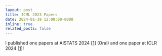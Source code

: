 ```yaml
---
layout: post
title: ICML 2023 Papers
date: 2024-01-19 12:00:00-0000
inline: true
related_posts: false
---
```


I published one papers at AISTATS 2024 [[1](https://timrudner.com/gap)] (Oral) and one paper at ICLR 2024 [[1](https://arxiv.org/abs/2305.20028)]!
